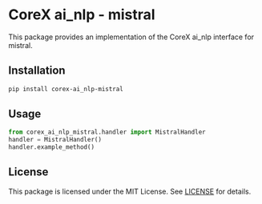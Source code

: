 # CoreX ai_nlp - mistral

This package provides an implementation of the CoreX ai_nlp interface for mistral.

## Installation
~~~bash
pip install corex-ai_nlp-mistral
~~~

## Usage
~~~python
from corex_ai_nlp_mistral.handler import MistralHandler
handler = MistralHandler()
handler.example_method()
~~~

## License
This package is licensed under the MIT License. See [LICENSE](../LICENSE) for details.
